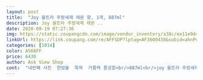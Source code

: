 ```yaml
---
layout: post 
title:  "Joy 울트라 주방세제 레몬 향, 1개, 887ml" 
description: Joy 울트라 주방세제 레몬 ..
date: 2020-09-19 07:27:36 
img: https://static.coupangcdn.com/image/vendor_inventory/a38c/ee11e9d4d6319c2276a4a2261913cdd6e8dd1d012ad3e33aaf5e5f3a6cd2.jpg 
linkUrl: https://link.coupang.com/re/AFFSDP?lptag=AF3600438&subid=ahnPublicAsk&pageKey=28843401&itemId=429913450&vendorItemId=4060019971&traceid=V0-113-0b352c59e27d647d 
categories: [1014] 
color: A566FF 
price: 6430 
author: Ask View Shop 
cont:  "네번째 사진  한방울  똑딱  거품력 풍성함<br/>887ml<br/>joy 울트라 주방세제<br/>Joy 울트라 주방세제 레몬향<br/>P  and amp;G 제품입니다<br/>☆조이 울트라 주방세제 유명한  미국산<br/>■로켓직구상품■<br/>■사용감■<br/>■세정력■<br/>■세제용기■<br/>■향■<br/>▶️배송<br/>▶️배송및 포장<br/>▶️상품명<br/>▶️용량<br/>▶️포장<br/>▶️향<br/>●조이 울트라 주방세제 특징이면서도장점임●<br/>⚀사용 후기<br/>⚀사용후기<br/>375 ml용기에 노랑색 액체가 투명하게<br/>상큼한 레몬의향기 너무나 향이 좋습니다<br/>적은양이면 한방울 정도 뽀글뽀글 풍성한 거품<br/>주문한3개 깔끔하게 흘러내림 없이 잘 받<br/>ㆍ<br/>가끔 친정엄마가  갖다 달라고 부탁하심 쟁여놓고 사용하던 새제품 한개씩 갖다드리고요<br/>간혹 품절이라던가 구매할수 없음 국내산 기름때 전용의 세제를 구입해 사용하다  주문할 수 있을때 구매합니다<br/>갈아타봅니다  적당한 용량에 몇개만 주문하고<br/>개별로  마개 위주로 랲을 두세번 감아 지퍼백에 담아 뾱뾱이 박스 아래,위로 꽉 채워서 전혀  흔들림없이  딱맞춘 박스처럼 담아 왔어요<br/>구매이유인거 같습니다<br/>귀욤귀욤한 조이 울트라 주방세제 입니다<br/>그러다가 여러차례 걸쳐 이것저것 사용해보고<br/>그릇자체해서 광이 날정도로 <br/>기름때도 잘 씻기고 거품도 금방 씻겨 나가는데다  향도 독하지 않고 손도 심하게 거칠어지지 않는다고 좋아하십니다<br/>기름진 접시 공기 대접 후라이펜 등 잔여물 이나<br/>기존에 사용하던 용량보다 두배이지만 가격은 1천원 정도 차이 밖에 나지 않으니 득템인 셈이죠<br/>넘 좋은 주방세제라서 더이상 말이 필요 없을 듯 합니다<br/>는 생각도 들어서  잠시 잠깐 조이주방세제로<br/>다<br/>다른데보다  큰 용량을 주문했어요<br/>된다는 번거로운 과정땜에 구매를 안했어요<br/>뚜껑캡도 쉽게 열고 닫고 편리하게 되어 있습니<br/>레몬향<br/>레몬향이라 거부감없고 참그린에 비해  거품입자가 가볍구 물에 잘 씻겨 내려가서 거품 없애 겠다구 줄줄 틀어놓지 않아도 되네요<br/>로켓직구 상품으로 주문날 포함 도착일까지4일 걸렸구요 뾱뾱이로 잘 채워져 터지거나 새거나 우그러짐 없이 훼손없이 도착했어요<br/>맨손으로 설겆이 하는 저로선 아무래도 피부에 덜 자극적이면서도 깨끗이 닦일 수 있는 세제가 필요한만큼  울트라 조이가 갑이네요<br/>무엇보다 풍성한 거품과 기름때등 미끈거림  없이 그릇들이 잘 닦여지는데다  향도 레몬향이라 은은하니 좋은데다  직구이지만 배송도 빠르고 꼼꼼한 포장에 가격도 좋아  자주 구매해 사용하고 있는데 아주 만족한 상품입니다<br/>물론 저도 동감이구요<br/>보이구요 레몬향에 레몬스티커가 딱 붙어 있는<br/>보통은 34백리터외엔 주문이 되지 않아 구매를 못했었는데  요번엔 887리터 용량이  개당 4천원 대에서 판매하길래 얼릉 주문했네요<br/>뽀득뽀득 소리가 날  정도로 잘 닦이고  거품입자도  가볍습니다<br/>사용감이 편할듯 해서 제각 선택한 이유가<br/>상품평 보니 제가 도배를 해놓았네요<br/>세제 찌꺼기 남지 않아 말끔히  닦여져서<br/>수납장에  보관해두고 사용하니 급하게 슈퍼로 뛰어나갈 필요없구요<br/>싱그러운 향기속에 빠져봅니다 ㅋ<br/>아뇨?깨끗이 잘 닦여집니다<br/>아보았습니다 배송이 신속하게 빨랐어요<br/>앞으로도 주문만 된다면 계속 사용할것 같구요<br/>앞으로도 쭉  사용할 거구요<br/>어떻게보면 오버 할수 있다고 생각도 드는데ㅋ<br/>어쩜 향이 이렇게 좋을까 싶네요<br/>우체국 택배<br/>울트라 조이 세제가 사용해본 주방세제중 가장 좋은것 같아  직구로 10개씩 주문해서 사용하다가 1개정도 남아있을때 재주문합니다<br/>음  이상품 제가 3일전에 주문한건데 주말끼고요  직구가 벌써 해외 직구 상품이 벌써 도착해서 상품평을 쓰고 있네요  왠만한 느려터진  국내배송 보다  넘 빠르구요  직구로 배송받은 여러가지 상품중  요번 배송이 젤 빨리왔네요<br/>이 무지크고  다른용기에 덜어서 사용해야<br/>이 손에 자극적이지 않아서 좋습니다<br/>이것저것 그냥 꺼내어서 막 닦구싶은맘 <br/>이상품도 기름기는 잘 닦이고 거품도 금방 없어지고 좋은데 향이 좀 세서 설겆이 할때마다 조금 난감했었거든요<br/>작고 작은 노랑통 용기도 예뻐보입니다<br/>전엔 3백리터 조금 넘는거 사용했었는데 금방 사용해서 자주 구매해야 하니 번거로웠는데 887리터를 우연히 주문할 수 있는 기회가 생겨 사용해보니  3백리터 짜리와 가격차이도 별로 없으면서 거의 세배 가까운 용량이라 좀 더 오래사용할 수 있어 이용량으로만 주문합니다<br/>조이 울트라 주방세제 너므너므 괜찮쓰<br/>조이 울트라 주방세제로 쭉욱사용해 볼라공<br/>조이 주방세제는 코스트코 에서 본것같은데 용량<br/>조이주방세제 사용하기 편한용기라 가볍겠다<br/>좋은가격에 품질도 우수해 좋습니다<br/>주방세제로는 당연 1등입니다<br/>코스트코에서  구매해 사용했었는데 몇해전부터 입고가 되지 않아 쇼핑몰마다 다 뒤져도 쿠팡외엔 판매하는 쇼핑몰이 없이 꼭! 쿠팡에서 주문하고 있습니다<br/>쿠팡에서만 몇번째 주문인지 모르겠어요<br/>품절이 되어서  몇주전에 참그린을 주문해 사용해 봤습니다<br/>한방울도 흘리거나  터지거나  새지않게요<br/>합니당<br/>항상 코스트코에서 구매했었는데  어느 날부터  상품이 입고되지 않더니  타쇼핑몰에서도 찾아볼수가 없어  유일하게 쿠팡에서만 주문해 사용하고 있습니다<br/>해외직구정품 주방세제... <br/>.<br/><br/>헨켈 프릴 주방세제를 계속 사용해왔어요<br/>혹시나 싶어  쿠팡에 들어와 보니 마침 판매가 되길래 여느때와 마찬가지로 10개 주문했어요<br/>훼손없이 잘 도착했어요<br/>" 
---
```

